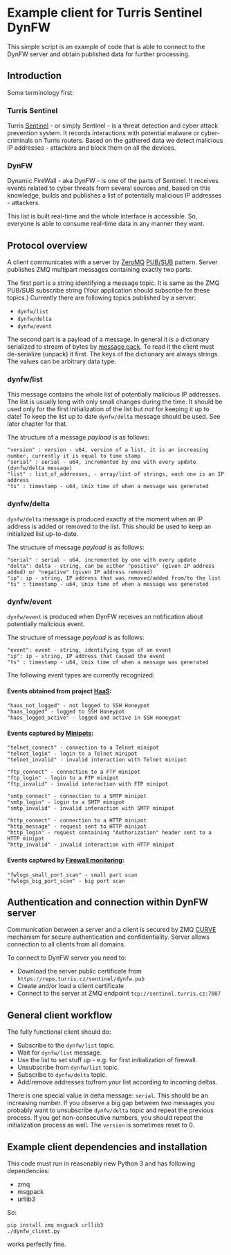 # Example client for Turris Sentinel DynFW

This simple script is an example of code that is able to connect to the DynFW
server and obtain published data for further processing.


## Introduction

Some terminology first:


### Turris Sentinel

Turris [Sentinel](https://docs.turris.cz/basics/sentinel/intro/) - or simply
Sentinel - is a threat detection and cyber attack prevention system.
It records interactions with potential malware or cyber-criminals on Turris
routers. Based on the gathered data we detect malicious IP addresses - attackers
and block them on all the devices.


### DynFW

Dynamic FireWall - aka DynFW - is one of the parts of Sentinel. It receives
events related to cyber threats from several sources and, based on this knowledge,
builds and publishes a list of potentially malicious IP addresses - attackers.

This list is built real-time and the whole interface is accessible. So, everyone
is able to consume real-time data in any manner they want.


## Protocol overview

A client communicates with a server by [ZeroMQ](https://zeromq.org/)
[PUB/SUB](https://zguide.zeromq.org/docs/chapter1/#Getting-the-Message-Out)
pattern. Server publishes ZMQ multipart messages containing exactly two parts.

The first part is a string identifying a message topic.
It is same as the ZMQ PUB/SUB subscribe string (Your application should
subscribe for these topics.)
Currently there are following topics published by a server:
- `dynfw/list`
- `dynfw/delta`
- `dynfw/event`

The second part is a payload of a message. In general it is a dictionary
serialized to stream of bytes by [message pack](https://msgpack.org/).
To read it the client must de-serialize (unpack) it first.
The keys of the dictionary are always strings. The values can be arbitrary
data type.


### dynfw/list

This message contains the whole list of potentially malicious IP addresses.
The list is usually long with only small changes during the time.
It should be used only for the first initialization of the list but *not* for
keeping it up to date! To keep the list up to date `dynfw/delta` message should
be used. See later chapter for that.

The structure of a message *payload* is as follows:
```
"version" : version - u64, version of a list, it is an increasing number, currently it is equal to time stamp
"serial" : serial - u64, incremented by one with every update (dynfw/delta message)
"list" : list_of_addresses, - array/list of strings, each one is an IP address
"ts" : timestamp - u64, Unix time of when a message was generated
```


### dynfw/delta

`dynfw/delta` message is produced exactly at the moment when an IP address is
added or removed to the list. This should be used to keep an initialized list
up-to-date.

The structure of message *payload* is as follows:
```
"serial" : serial - u64, incremented by one with every update
"delta": delta - string, can be either "positive" (given IP address added) or "negative" (given IP address removed)
"ip": ip - string, IP address that was removed/added from/to the list
"ts" : timestamp - u64, Unix time of when a message was generated
```


### dynfw/event

`dynfw/event` is produced when DynFW receives an notification about potentially 
malicious event.

The structure of message *payload* is as follows:
```
"event": event - string, identifying type of an event
"ip": ip - string, IP address that caused the event
"ts" : timestamp - u64, Unix time of when a message was generated
```

The following event types are currently recognized:

#### Events obtained from project [HaaS](https://docs.turris.cz/basics/sentinel/threat-detection/#haas-honeypot-as-a-service):
```
"haas_not_logged" - not logged to SSH Honeypot
"haas_logged" - logged to SSH Honeypot
"haas_logged_active" - logged and active in SSH Honeypot
```

#### Events captured by [Minipots](https://docs.turris.cz/basics/sentinel/threat-detection/#minipot):
```
"telnet_connect" - connection to a Telnet minipot
"telnet_login" - login to a Telnet minipot
"telnet_invalid" - invalid interaction with Telnet minipot

"ftp_connect" - connection to a FTP minipot
"ftp_login" - login to a FTP minipot
"ftp_invalid" - invalid interaction with FTP minipot

"smtp_connect" - connection to a SMTP minipot
"smtp_login" - login to a SMTP minipot
"smtp_invalid" - invalid interaction with SMTP minipot

"http_connect" - connection to a HTTP minipot
"http_message" - request sent to HTTP minipot
"http_login" - request containing "Authorization" header sent to a HTTP minipot
"http_invalid" - invalid interaction with HTTP minipot
```

#### Events captured by [Firewall monitoring](https://docs.turris.cz/basics/sentinel/threat-detection/#firewall-monitoring):
```
"fwlogs_small_port_scan" - small part scan
"fwlogs_big_port_scan" - big port scan
```

## Authentication and connection within DynFW server

Communication between a server and a client is secured by ZMQ
[CURVE](http://api.zeromq.org/master:zmq-curve) mechanism for secure
authentication and confidentiality. Server allows connection to all clients
from all domains.

To connect to DynFW server you need to:
- Download the server public certificate from `https://repo.turris.cz/sentinel/dynfw.pub`
- Create and/or load a client certificate
- Connect to the server at ZMQ endpoint `tcp://sentinel.turris.cz:7087`


## General client workflow

The fully functional client should do:

- Subscribe to the `dynfw/list` topic.
- Wait for `dynfw/list` message.
- Use the list to set stuff up - e.g. for first initialization of firewall.
- Unsubscribe from `dynfw/list` topic.
- Subscribe to `dynfw/delta` topic.
- Add/remove addresses to/from your list according to incoming deltas.

There is one special value in delta message: `serial`. This should be an
increasing number. If you observe a big gap between two messages you probably
want to unsubscribe `dynfw/delta` topic and repeat the previous process.
If you get non-consecutive numbers, you should repeat the initialization process
as well. The `version` is sometimes reset to 0.


## Example client dependencies and installation

This code must run in reasonably new Python 3 and has following dependencies:

- zmq
- msgpack
- urllib3

So:

```
pip install zmq msgpack urllib3
./dynfw_client.py
```
works perfectly fine.
